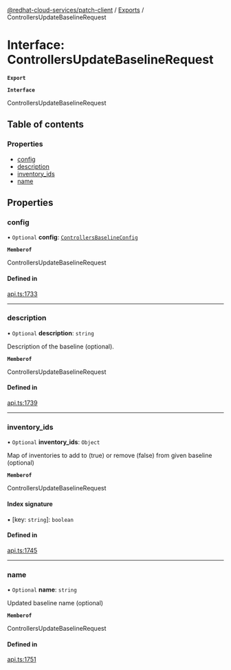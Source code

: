 [@redhat-cloud-services/patch-client](../README.md) / [Exports](../modules.md) / ControllersUpdateBaselineRequest

# Interface: ControllersUpdateBaselineRequest

**`Export`**

**`Interface`**

ControllersUpdateBaselineRequest

## Table of contents

### Properties

- [config](ControllersUpdateBaselineRequest.md#config)
- [description](ControllersUpdateBaselineRequest.md#description)
- [inventory\_ids](ControllersUpdateBaselineRequest.md#inventory_ids)
- [name](ControllersUpdateBaselineRequest.md#name)

## Properties

### config

• `Optional` **config**: [`ControllersBaselineConfig`](ControllersBaselineConfig.md)

**`Memberof`**

ControllersUpdateBaselineRequest

#### Defined in

[api.ts:1733](https://github.com/mkholjuraev/javascript-clients/blob/master/packages/patch/api.ts#L1733)

___

### description

• `Optional` **description**: `string`

Description of the baseline (optional).

**`Memberof`**

ControllersUpdateBaselineRequest

#### Defined in

[api.ts:1739](https://github.com/mkholjuraev/javascript-clients/blob/master/packages/patch/api.ts#L1739)

___

### inventory\_ids

• `Optional` **inventory\_ids**: `Object`

Map of inventories to add to (true) or remove (false) from given baseline (optional)

**`Memberof`**

ControllersUpdateBaselineRequest

#### Index signature

▪ [key: `string`]: `boolean`

#### Defined in

[api.ts:1745](https://github.com/mkholjuraev/javascript-clients/blob/master/packages/patch/api.ts#L1745)

___

### name

• `Optional` **name**: `string`

Updated baseline name (optional)

**`Memberof`**

ControllersUpdateBaselineRequest

#### Defined in

[api.ts:1751](https://github.com/mkholjuraev/javascript-clients/blob/master/packages/patch/api.ts#L1751)
